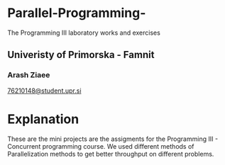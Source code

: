 # Parallel-Programming-
The Programming III laboratory works and exercises
## Univeristy of Primorska - Famnit
### Arash Ziaee
76210148@student.upr.si
# Explanation
These are the mini projects are the assigments for the Programming III - Concurrent programming course.
We used different methods of Parallelization methods to get better throughput on  different problems.
